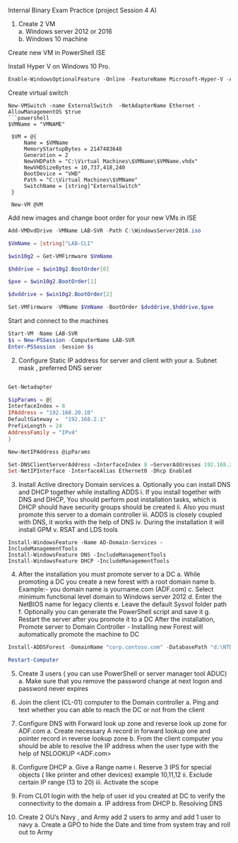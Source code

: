 Internal Binary Exam Practice (project Session 4 A) 
1.	Create 2 VM  
a.	Windows server 2012 or 2016  
b.	Windows 10 machine

Create new VM in PowerShell ISE

Install Hyper V on Windows 10 Pro. 

```powershell
Enable-WindowsOptionalFeature -Online -FeatureName Microsoft-Hyper-V -All
```
Create virtual switch
```powershel
New-VMSwitch -name ExternalSwitch  -NetAdapterName Ethernet -AllowManagementOS $true
```powershell 
$VMName = "VMNAME"

 $VM = @{
     Name = $VMName
     MemoryStartupBytes = 2147483648
     Generation = 2
     NewVHDPath = "C:\Virtual Machines\$VMName\$VMName.vhdx"
     NewVHDSizeBytes = 10,737,418,240
     BootDevice = "VHD"
     Path = "C:\Virtual Machines\$VMName"
     SwitchName = [string]"ExternalSwitch"
 }

 New-VM @VM
```
Add new images and change boot order for your new VMs in ISE

```powershell
Add-VMDvdDrive -VMName LAB-SVR -Path C:\WindowsServer2016.iso

$VmName = [string]"LAB-CLI"

$win10g2 = Get-VMFirmware $VmName

$hddrive = $win10g2.BootOrder[0]

$pxe = $win10g2.BootOrder[1]

$dvddrive = $win10g2.BootOrder[2]

Set-VMFirmware -VMName $VmName -BootOrder $dvddrive,$hddrive,$pxe
```

Start and connect to the machines 
```powershell
Start-VM -Name LAB-SVR
$s = New-PSSession -ComputerName LAB-SVR
Enter-PSSession -Session $s
```


2.	Configure Static IP address for server and client with your 
a.	Subnet mask , preferred DNS server 

```powershell

Get-Netadapter

$ipParams = @{
InterfaceIndex = 8
IPAddress = "192.168.20.10"
DefaultGateway =  "192.168.2.1"
PrefixLength = 24
AddressFamily = "IPv4"
}

New-NetIPAddress @ipParams

Set-DNSClientServerAddress –InterfaceIndex 8 –ServerAddresses 192.168.2.11,10.1.2.11
Set-NetIPInterface -InterfaceAlias Ethernet0 -Dhcp Enabled
```

3.	Install Active directory Domain services 
a.	Optionally you can install DNS and DHCP together while installing ADDS 
i.	If you install together with DNS and DHCP, You should perform post installation tasks, which is DHCP should have security groups should be created 
ii.	Also you must promote this server to a domain controller 
iii.	ADDS is closely coupled with DNS, it works with the help of DNS
iv.	During the installation it will install GPM
v.	RSAT and LDS tools 

 ```powershel
 Install-WindowsFeature -Name AD-Domain-Services -IncludeManagementTools
 Install-WindowsFeature DNS -IncludeManagementTools
 Install-WindowsFeature DHCP -IncludeManagementTools
 ```



4.	After the installation you must promote server to a DC 
a.	While promoting a DC you create a new forest with a root domain name 
b.	Example:- you domain name is yourname.com (ADF.com)
c.	Select minimum functional level domain to Windows server 2012
d.	Enter the NetBIOS name  for legacy clients 
e.	Leave the default Sysvol folder path 
f.	Optionally you can generate the PowerShell script and save it 
g.	Restart the server after you  promote it to a DC
After the installation, Promote server to  Domain Controller - Installing new Forest will automatically promote the machine to DC

```powershell
Install-ADDSForest -DomainName "corp.contoso.com" -DatabasePath "d:\NTDS" -SysvolPath "d:\SYSVOL" -LogPath "e:\Logs" -DomainNetbiosName "name" 
```

```powershell
Restart-Computer
```
5.	Create 3 users ( you can use PowerShell or server manager tool ADUC) 
a.	Make sure that you remove the password change at next logon and password never expires 


6.	Join the client (CL-01) computer to the Domain controller 
a.	Ping and text whether you can able to reach the DC or not from the client

7.	Configure DNS  with Forward look up zone and reverse look up zone for ADF.com
a.	Create necessary A record in forward lookup one and pointer record in reverse lookup zone
b.	From the client computer you should be able to resolve the IP address when the user type with the help of NSLOOKUP <ADF.com>
8.	Configure DHCP 
a.	Give a Range name 
i.	Reserve  3 IPS for special objects ( like printer and other devices) example 10,11,12
ii.	Exclude certain IP range (13 to 20)
iii.	Activate the scope 
9.	From CL01 login with the help of user id you created at DC to verify the connectivity to the domain 
a.	IP address from DHCP
b.	Resolving DNS 
10.	Create 2 OU’s Navy , and Army add 2 users to army and add 1 user to navy
a.	Create a GPO to hide the Date and time from system tray and roll out to Army 
